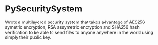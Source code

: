 # PySecuritySystem
Wrote a multilayered security system that takes advantage of AES256 symetric encryption, RSA assymetric encryption and SHA256 hash verification to be able to send files to anyone anywhere in the world using simply their public key.
